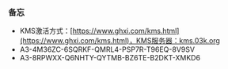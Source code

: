 ### 备忘

- KMS激活方式：[https://www.ghxi.com/kms.html](https://www.ghxi.com/kms.html)，KMS服务器：kms.03k.org
- A3-4M36ZC-6SQRKF-QMRL4-PSP7R-T96EQ-8V9SV
- A3-8RPWXX-Q6NHTY-QYTMB-BZ6TE-B2DKT-XMKD6
